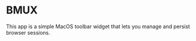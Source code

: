 # BMUX

This app is a simple MacOS toolbar widget that lets you manage and persist browser sessions.
